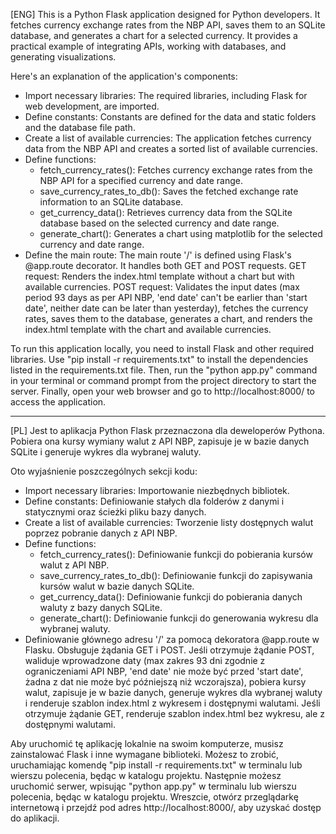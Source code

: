 [ENG]
This is a Python Flask application designed for Python developers. It fetches currency exchange rates from the NBP API, saves them to an SQLite database, and generates a chart for a selected currency. It provides a practical example of integrating APIs, working with databases, and generating visualizations.

Here's an explanation of the application's components:

- Import necessary libraries: The required libraries, including Flask for web development, are imported.
- Define constants: Constants are defined for the data and static folders and the database file path.
- Create a list of available currencies: The application fetches currency data from the NBP API and creates a sorted list of available currencies.
- Define functions:
    - fetch_currency_rates(): Fetches currency exchange rates from the NBP API for a specified currency and date range.
    - save_currency_rates_to_db(): Saves the fetched exchange rate information to an SQLite database.
    - get_currency_data(): Retrieves currency data from the SQLite database based on the selected currency and date range.
    - generate_chart(): Generates a chart using matplotlib for the selected currency and date range.
- Define the main route: The main route '/' is defined using Flask's @app.route decorator. It handles both GET and POST requests.
    GET request: Renders the index.html template without a chart but with available currencies.
    POST request: Validates the input dates (max period 93 days as per API NBP, 'end date' can't be earlier than 'start date', 
    neither date can be later than yesterday), fetches the currency rates, saves them to the database, generates a chart, 
    and renders the index.html template with the chart and available currencies.

To run this application locally, you need to install Flask and other required libraries. Use "pip install -r requirements.txt" to install the dependencies listed in the requirements.txt file. Then, run the "python app.py" command in your terminal or command prompt from the project directory to start the server. Finally, open your web browser and go to http://localhost:8000/ to access the application.

-----------------------------------------------

[PL]
Jest to aplikacja Python Flask przeznaczona dla deweloperów Pythona. Pobiera ona kursy wymiany walut z API NBP, zapisuje je w bazie danych SQLite i generuje wykres dla wybranej waluty.

Oto wyjaśnienie poszczególnych sekcji kodu:

- Import necessary libraries: Importowanie niezbędnych bibliotek.
- Define constants: Definiowanie stałych dla folderów z danymi i statycznymi oraz ścieżki pliku bazy danych.
- Create a list of available currencies: Tworzenie listy dostępnych walut poprzez pobranie danych z API NBP.
- Define functions:
    - fetch_currency_rates(): Definiowanie funkcji do pobierania kursów walut z API NBP.
    - save_currency_rates_to_db(): Definiowanie funkcji do zapisywania kursów walut w bazie danych SQLite.
    - get_currency_data(): Definiowanie funkcji do pobierania danych waluty z bazy danych SQLite.
    - generate_chart(): Definiowanie funkcji do generowania wykresu dla wybranej waluty.
- Definiowanie głównego adresu '/' za pomocą dekoratora @app.route w Flasku.
    Obsługuje żądania GET i POST. Jeśli otrzymuje żądanie POST, waliduje wprowadzone daty (max zakres 93 dni zgodnie z ograniczeniami API NBP, 
    'end date' nie może być przed 'start date', żadna z dat nie może być późniejszą niż wczorajsza),
    pobiera kursy walut, zapisuje je w bazie danych, generuje wykres dla wybranej waluty
    i renderuje szablon index.html z wykresem i dostępnymi walutami.
    Jeśli otrzymuje żądanie GET, renderuje szablon index.html bez wykresu, ale z dostępnymi walutami.

Aby uruchomić tę aplikację lokalnie na swoim komputerze, musisz zainstalować Flask i inne wymagane biblioteki.
Możesz to zrobić, uruchamiając komendę "pip install -r requirements.txt" w terminalu lub wierszu polecenia, będąc w katalogu projektu.
Następnie możesz uruchomić serwer, wpisując "python app.py" w terminalu lub wierszu polecenia, będąc w katalogu projektu.
Wreszcie, otwórz przeglądarkę internetową i przejdź pod adres http://localhost:8000/, aby uzyskać dostęp do aplikacji.